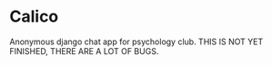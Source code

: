 # Calico
Anonymous django chat app for psychology club. THIS IS NOT YET FINISHED, THERE ARE A LOT OF BUGS.
